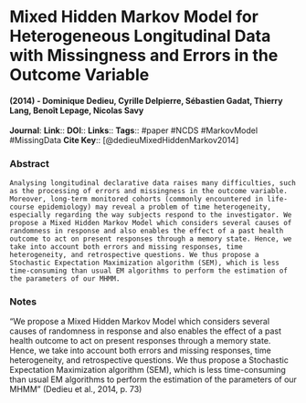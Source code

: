 # Mixed Hidden Markov Model for Heterogeneous Longitudinal Data with Missingness and Errors in the Outcome Variable
#### (2014) - Dominique Dedieu, Cyrille Delpierre, Sébastien Gadat, Thierry Lang, Benoît Lepage, Nicolas Savy
**Journal**: 
**Link**:: 
**DOI**:: 
**Links**:: 
**Tags**:: #paper #NCDS #MarkovModel #MissingData 
**Cite Key**:: [@dedieuMixedHiddenMarkov2014]

### Abstract

```
Analysing longitudinal declarative data raises many difficulties, such as the processing of errors and missingness in the outcome variable. Moreover, long-term monitored cohorts (commonly encountered in life-course epidemiology) may reveal a problem of time heterogeneity, especially regarding the way subjects respond to the investigator. We propose a Mixed Hidden Markov Model which considers several causes of randomness in response and also enables the effect of a past health outcome to act on present responses through a memory state. Hence, we take into account both errors and missing responses, time heterogeneity, and retrospective questions. We thus propose a Stochastic Expectation Maximization algorithm (SEM), which is less time-consuming than usual EM algorithms to perform the estimation of the parameters of our MHMM.
```

### Notes

“We propose a Mixed Hidden Markov Model which considers several causes of randomness in response and also enables the effect of a past health outcome to act on present responses through a memory state. Hence, we take into account both errors and missing responses, time heterogeneity, and retrospective questions. We thus propose a Stochastic Expectation Maximization algorithm (SEM), which is less time-consuming than usual EM algorithms to perform the estimation of the parameters of our MHMM” (Dedieu et al., 2014, p. 73)